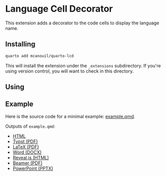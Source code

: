 # Language Cell Decorator

This extension adds a decorator to the code cells to display the language name.

## Installing

```bash
quarto add mcanouil/quarto-lcd
```

This will install the extension under the `_extensions` subdirectory.
If you're using version control, you will want to check in this directory.

## Using

## Example

Here is the source code for a minimal example: [example.qmd](example.qmd).

Outputs of `example.qmd`:

- [HTML](https://m.canouil.dev/quarto-lcd/)
- [Typst (PDF)](https://m.canouil.dev/quarto-lcd/example-typst.pdf)
- [LaTeX (PDF)](https://m.canouil.dev/quarto-lcd/example-latex.pdf)
- [Word (DOCX)](https://m.canouil.dev/quarto-lcd/example-openxml.docx)
- [Reveal.js (HTML)](https://m.canouil.dev/quarto-lcd/example-revealjs.html)
- [Beamer (PDF)](https://m.canouil.dev/quarto-lcd/example-beamer.pdf)
- [PowerPoint (PPTX)](https://m.canouil.dev/quarto-lcd/example-pptx.pptx)
